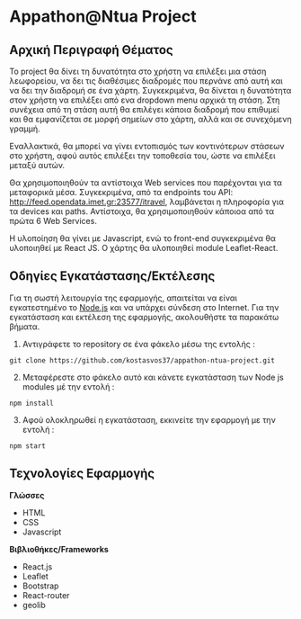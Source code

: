 # Appathon@Ntua Project

## Αρχική Περιγραφή Θέματος

Το project θα δίνει τη δυνατότητα στο χρήστη να επιλέξει μια στάση λεωφορείου, να δει τις διαθέσιμες διαδρομές που περνάνε από αυτή και να δει την διαδρομή σε ένα χάρτη. Συγκεκριμένα, θα δίνεται η δυνατότητα στον χρήστη να επιλέξει από ενα dropdown menu αρχικά τη στάση. Στη συνέχεια από τη στάση αυτή θα επιλέγει κάποια διαδρομή που επιθυμεί και θα εμφανίζεται σε μορφή σημείων στο χάρτη, αλλά και σε συνεχόμενη γραμμή.

Εναλλακτικά, θα μπορεί να γίνει εντοπισμός των κοντινότερων στάσεων στο χρήστη, αφού αυτός επιλέξει την τοποθεσία του, ώστε να επιλέξει μεταξύ αυτών.

Θα χρησιμοποιηθούν τα αντίστοιχα Web services που παρέχονται για τα μεταφορικά μέσα. Συγκεκριμένα, από τα endpoints του API: http://feed.opendata.imet.gr:23577/itravel, λαμβάνεται η πληροφορία για τα devices και paths. Αντίστοιχα, θα χρησιμοποιηθούν κάποιοα από τα πρώτα 6 Web Services.

Η υλοποίηση θα γίνει με Javascript, ενώ το front-end συγκεκριμένα θα υλοποιηθεί με React JS. Ο χάρτης θα υλοποιηθεί module Leaflet-React.

## Οδηγίες Εγκατάστασης/Εκτέλεσης

Για τη σωστή λειτουργία της εφαρμογής, απαιτείται να είναι εγκατεστημένο το [Node.js](https://nodejs.org/en/) και να υπάρχει σύνδεση στο Internet. Για την εγκατάσταση και εκτέλεση της εφαρμογής, ακολουθήστε τα παρακάτω βήματα.

1. Αντιγράφετε το repository σε ένα φάκελο μέσω της εντολής :

```
git clone https://github.com/kostasvos37/appathon-ntua-project.git
```

2. Μεταφέρεστε στο φάκελο αυτό και κάνετε εγκατάσταση των Node js modules μέ την εντολή :

```
npm install
```

3. Αφού ολοκληρωθεί η εγκατάσταση, εκκινείτε την εφαρμογή με την εντολή :
```
npm start
```

## Τεχνολογίες Εφαρμογής

**Γλώσσες**
- HTML
- CSS
- Javascript

**Βιβλιοθήκες/Frameworks**
- React.js
- Leaflet
- Bootstrap
- React-router
- geolib
